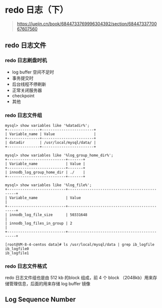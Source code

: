 # redo 日志（下）

> https://juejin.cn/book/6844733769996304392/section/6844733770067607560

## redo 日志文件

### redo 日志刷盘时机

- log buffer 空间不足时
- 事务提交时
- 后台线程不停刷新
- 正常关闭服务器
- checkpoint
- 其他

### redo 日志文件组

```
mysql> show variables like '%datadir%';
+---------------+------------------------+
| Variable_name | Value                  |
+---------------+------------------------+
| datadir       | /usr/local/mysql/data/ |
+---------------+------------------------+

mysql> show variables like '%log_group_home_dir%';
+---------------------------+-------+
| Variable_name             | Value |
+---------------------------+-------+
| innodb_log_group_home_dir | ./    |
+---------------------------+-------+

mysql> show variables like '%log_file%';
+---------------------------+----------------------------------------------+
| Variable_name             | Value                                        |
+---------------------------+----------------------------------------------+
| innodb_log_file_size      | 50331648                                     |
| innodb_log_files_in_group | 2                                            |
+---------------------------+----------------------------------------------+

[root@VM-8-4-centos data]# ls /usr/local/mysql/data | grep ib_logfile
ib_logfile0
ib_logfile1
```

### redo 日志文件格式

redo 日志文件组也是由 512 kb 的block 组成，前 4 个 block （2048kb）用来存储管理信息，后面的用来存储 log  buffer 镜像

## Log Sequence Number

